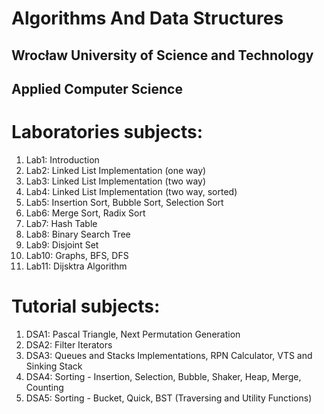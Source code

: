 ﻿
# Algorithms And Data Structures
## Wrocław University of Science and Technology
## Applied Computer Science


# Laboratories subjects:
 1. Lab1: Introduction
 2. Lab2: Linked List Implementation (one way)
 3. Lab3: Linked List Implementation (two way)
 4. Lab4: Linked List Implementation (two way, sorted)
 5. Lab5: Insertion Sort, Bubble Sort, Selection Sort
 6. Lab6: Merge Sort, Radix Sort
 7. Lab7: Hash Table
 8. Lab8: Binary Search Tree
 9. Lab9: Disjoint Set
 10. Lab10: Graphs, BFS, DFS
 11. Lab11: Dijsktra Algorithm

# Tutorial subjects:
 1. DSA1: Pascal Triangle, Next Permutation Generation
 2. DSA2: Filter Iterators
 3. DSA3: Queues and Stacks Implementations, RPN Calculator, VTS and Sinking Stack
 4. DSA4: Sorting - Insertion, Selection, Bubble, Shaker, Heap, Merge, Counting
 5. DSA5: Sorting - Bucket, Quick, BST (Traversing and Utility Functions)
